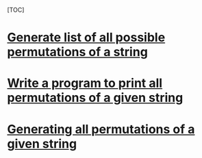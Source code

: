 [TOC]



# [Generate list of all possible permutations of a string](https://stackoverflow.com/questions/361/generate-list-of-all-possible-permutations-of-a-string)







# [Write a program to print all permutations of a given string](https://www.geeksforgeeks.org/write-a-c-program-to-print-all-permutations-of-a-given-string/)





# [Generating all permutations of a given string](https://stackoverflow.com/questions/4240080/generating-all-permutations-of-a-given-string)

